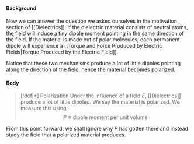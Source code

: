 #### Background
Now we can answer the question we asked ourselves in the motivation section of [[Dielectrics]]. If the dielectric material consists of neutral atoms, the field will induce a tiny dipole moment pointing in the same direction of the field. If the material is made out of polar molecules, each permanent dipole will experience a [[Torque and Force Produced by Electric Fields|Torque Produced by the Electric Field]]. 

Notice that these two mechanisms produce a lot of little dipoles pointing along the direction of the field, hence the material becomes polarized.

#### Body
>[!def|*] Polarization
>Under the influence of a field $E$, [[Dielectrics]] produce a lot of little dipoled. We say the material is polarized. We measure this using: $$P \equiv \text{dipole moment per unit volume}$$

From this point forward, we shall ignore why $P$ has gotten there and instead study the field that a polarized material produces. 